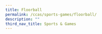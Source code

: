 ```yaml
---
title: Floorball
permalink: /ccas/sports-games/floorball/
description: ""
third_nav_title: Sports & Games
---
```

